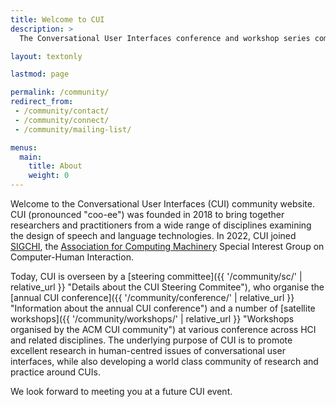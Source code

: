 ```yaml
---
title: Welcome to CUI
description: >
  The Conversational User Interfaces conference and workshop series community website.

layout: textonly

lastmod: page

permalink: /community/
redirect_from:
 - /community/contact/
 - /community/connect/
 - /community/mailing-list/

menus:
  main:
    title: About
    weight: 0
---
```


Welcome to the Conversational User Interfaces (CUI) community website. CUI (pronounced "coo-ee") was founded in 2018 to bring together researchers and practitioners from a wide range of disciplines examining the design of speech and language technologies. In 2022, CUI joined [SIGCHI](https://sigchi.org/ "ACM Special Interest Group on Computer-Human Interaction"), the [Association for Computing Machinery](https://www.acm.org/ "Association for Computing Machinery")  Special Interest Group on Computer-Human Interaction.

Today, CUI is overseen by a [steering committee]({{ '/community/sc/' | relative_url }} "Details about the CUI Steering Commitee"), who organise the [annual CUI conference]({{ '/community/conference/' | relative_url }} "Information about the annual CUI conference") and a number of [satellite workshops]({{ '/community/workshops/' | relative_url }} "Workshops organised by the ACM CUI community") at various conference across HCI and related disciplines. The underlying purpose of CUI is to promote excellent research in human-centred issues of conversational user interfaces, while also developing a world class community of research and practice around CUIs.

We look forward to meeting you at a future CUI event.
